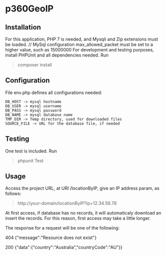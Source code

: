 # p360GeoIP


## Installation

For this application, PHP 7  is needed, and Mysqli and Zip extensions must be loaded.
// MySql configuration max_allowed_packet must be set to a higher value, such as 15000000
For development and testing purposes, install PHPUnit and all dependencies needed. Run

> composer install



## Configuration

File env.php defines all configurations needed:

	DB_HOST -> mysql hostname
	DB_USER -> mysql username
	DB_PASS -> mysql password
	DB_NAME -> mysql database name
	TMP_DIR -> Temp directory, used for downloaded files
	SOURCE_FILE -> URL for the database file, if needed



## Testing

One test is included. Run

> phpunit Test



## Usage

Access the project URL, at URI /locationByIP, give an IP address param, as follows:

> http://your-domain/locationByIP?ip=12.34.56.78

At first access, if database has no records, it will automaticaly download an insert the records.
For this reason, first access may take a little longer.

The response for a request will be one of the following:

404		{"message":"Resource does not exist"}

200		{"data":{"country":"Australia","countryCode":"AU"}}